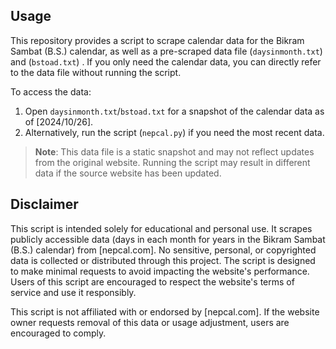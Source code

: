 ## Usage

This repository provides a script to scrape calendar data for the Bikram Sambat (B.S.) calendar, as well as a pre-scraped data file (`daysinmonth.txt`) and (`bstoad.txt`) . If you only need the calendar data, you can directly refer to the data file without running the script.

To access the data:
1. Open `daysinmonth.txt`/`bstoad.txt` for a snapshot of the calendar data as of [2024/10/26].
2. Alternatively, run the script (`nepcal.py`) if you need the most recent data.

> **Note**: This data file is a static snapshot and may not reflect updates from the original website. Running the script may result in different data if the source website has been updated.

## Disclaimer
This script is intended solely for educational and personal use. It scrapes publicly accessible data (days in each month for years in the Bikram Sambat (B.S.) calendar) from [nepcal.com]. No sensitive, personal, or copyrighted data is collected or distributed through this project. The script is designed to make minimal requests to avoid impacting the website's performance. Users of this script are encouraged to respect the website's terms of service and use it responsibly. 

This script is not affiliated with or endorsed by [nepcal.com]. If the website owner requests removal of this data or usage adjustment, users are encouraged to comply.
